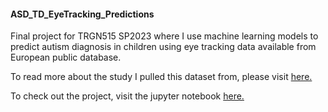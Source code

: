 #### ASD_TD_EyeTracking_Predictions 
Final project for TRGN515 SP2023 where I use machine learning models to predict autism diagnosis in children using eye tracking data available from European public database.

To read more about the study I pulled this dataset from, please visit [here.](https://www.researchgate.net/publication/369708398_Eye-tracking_Dataset_to_Support_the_Research_on_Autism_Spectrum_Disorder)

To check out the project, visit the jupyter notebook [here.](https://github.com/crubalcava/ASD_TD_EyeTracking_Predictions/blob/main/trgn515_final_cr-FINAL.ipynb)
